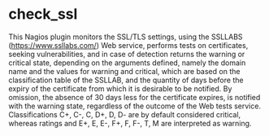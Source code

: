 # check_ssl
This Nagios plugin monitors the SSL/TLS settings, using the SSLLABS (https://www.ssllabs.com/) Web service, performs tests on certificates, seeking vulnerabilities, and in case of detection returns the warning or critical state, depending on the arguments defined, namely the domain name and the values for warning and critical, which are based on the classification table of the SSLLAB, and the quantity of days before the expiry of the certificate from which it is desirable to be notified. By omission, the absence of 30 days less for the certificate expires, is notified with the warning state, regardless of the outcome of the Web tests service. Classifications C+, C-, C, D+, D, D- are by default considered critical, whereas ratings and E+, E, E-, F+, F, F-, T, M are interpreted as warning.

